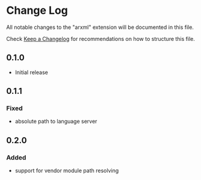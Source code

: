 # Change Log

All notable changes to the "arxml" extension will be documented in this file.

Check [Keep a Changelog](http://keepachangelog.com/) for recommendations on how to structure this file.

## 0.1.0

- Initial release

## 0.1.1

### Fixed

- absolute path to language server

## 0.2.0

### Added

- support for vendor module path resolving
